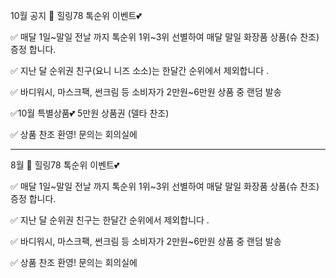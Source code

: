 10월 공지
🌈 힐링78 톡순위 이벤트💕

✅️ 매달 1일~말일 전날 까지 
톡순위 1위~3위 선별하여
매달 말일 화장품 상품(슈 찬조) 증정 합니다.  

✅️ 지난 달 순위권 친구(요니 니즈 소소)는 한달간 순위에서 제외합니다 . 

✅️ 바디워시, 마스크팩, 썬크림 등 소비자가 2만원~6만원 상품 중 랜덤 발송

✅️10월 특별상품💕 5만원 상품권 (델타 찬조)

✅️ 상품 찬조 환영! 
문의는  회의실에

---
8월
🌈 힐링78 톡순위 이벤트💕

✅️ 매달 1일~말일 전날 까지 
톡순위 1위~3위 선별하여
매달 말일 화장품 상품(슈 찬조) 증정 합니다.  

✅️ 지난 달 순위권 친구는 한달간 순위에서 제외합니다 . 

✅️ 바디워시, 마스크팩, 썬크림 등 소비자가 2만원~6만원 상품 중 랜덤 발송

✅️ 상품 찬조 환영! 
문의는  회의실에